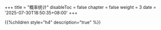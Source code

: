 +++
title = "概率统计"
disableToc = false
chapter = false
weight = 3
date = '2025-07-30T18:50:35+08:00'
+++

{{%children style="h4" description="true" %}}
